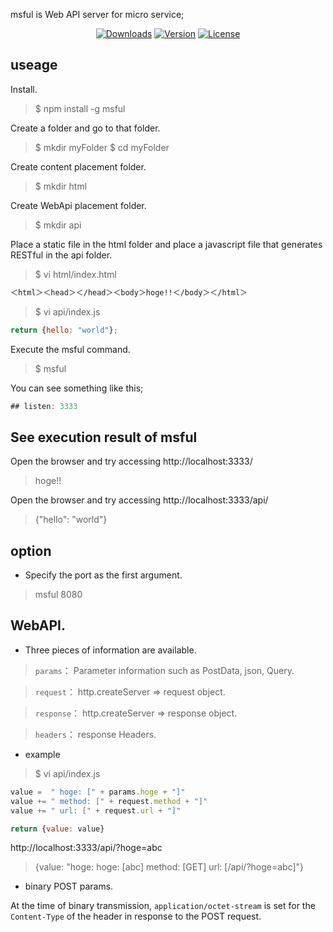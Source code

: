 msful is Web API server for micro service;

<p align="center">
  <a href="https://www.npmjs.com/package/msful"><img src="https://img.shields.io/npm/dt/msful.svg" alt="Downloads"></a>
  <a href="https://www.npmjs.com/package/msful"><img src="https://img.shields.io/npm/v/msful.svg" alt="Version"></a>
  <a href="https://www.npmjs.com/package/msful"><img src="https://img.shields.io/npm/l/msful.svg" alt="License"></a>
</p>

## useage

Install.

> $ npm install -g msful


Create a folder and go to that folder.

> $ mkdir myFolder
> $ cd myFolder

Create content placement folder.

> $ mkdir html

Create WebApi placement folder.

> $ mkdir api

Place a static file in the html folder and place a javascript file that generates RESTful in the api folder.

> $ vi html/index.html
```html
＜html＞＜head＞＜/head＞＜body＞hoge!!＜/body＞＜/html＞
```

> $ vi api/index.js
```javascript
return {hello: "world"};
```

Execute the msful command.

> $ msful

You can see something like this;

```javascript
## listen: 3333
```

## See execution result of msful

Open the browser and try accessing http://localhost:3333/
> hoge!!

Open the browser and try accessing http://localhost:3333/api/
> {"hello": "world"}


## option

- Specify the port as the first argument.
> msful 8080


## WebAPI.

- Three pieces of information are available.

> `params`：   Parameter information such as PostData, json, Query.

> `request`：  http.createServer => request object.

> `response`： http.createServer => response object.

> `headers`： response Headers.

- example

> $ vi api/index.js

```javascript
value =  " hoge: [" + params.hoge + "]"
value += " method: [" + request.method + "]"
value += " url: [" + request.url + "]"

return {value: value}
```

http://localhost:3333/api/?hoge=abc

> {value: "hoge: hoge: [abc] method: [GET] url: [/api/?hoge=abc]"}

- binary POST params.

At the time of binary transmission, `application/octet-stream` is set for the `Content-Type` of the header in response to the POST request.

